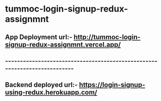 # tummoc-login-signup-redux-assignmnt
## App Deployment url:- http://tummoc-login-signup-redux-assignmnt.vercel.app/
## --------------------------------------------------------------------------
## Backend deployed url:- https://login-signup-using-redux.herokuapp.com/


